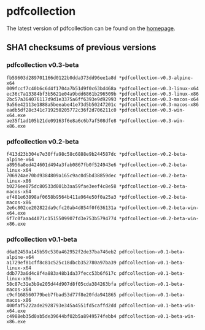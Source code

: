 # pdfcollection
The latest version of pdfcollection can be found on the [homepage](/pdfcollection).

## SHA1 checksums of previous versions

### pdfcollection v0.3-beta
    fb59603d289701166d0122b0dda373dd96ee1a8d *pdfcollection-v0.3-alpine-x64
    009fccf7c40b6c6d4f1704a7b51d9f0c63bd468a *pdfcollection-v0.3-linux-x64
    ec36c7a13384bf3b5621e04a9bdd6861b296509b *pdfcollection-v0.3-linux-x86
    2bc57a364076117d9d1e3375a6ff6393e9d92993 *pdfcollection-v0.3-macos-x64
    9a56e42113e1888a5beeabe41e73d5b50247201c *pdfcollection-v0.3-macos-x86
    eadb5df28c341c719250205772c36f2d706211c0 *pdfcollection-v0.3-win-x64.exe
    ae35f1ad105b21de09163f6e8a6c6b7af508dfe8 *pdfcollection-v0.3-win-x86.exe

### pdfcollection v0.2-beta
    f413d23b304e7e30ffa98c58c6888e9b244587dc *pdfcollection-v0.2-beta-alpine-x64
    a8956a8ed424601d494a3fab0867fb0f524943e6 *pdfcollection-v0.2-beta-linux-x64
    706924ae70bd9384809a165c9ac0d5bd38859dec *pdfcollection-v0.2-beta-linux-x86
    b0276ee075dc80533d001b3aa59fae3eef4c8e58 *pdfcollection-v0.2-beta-macos-x64
    ef481e63898af0658b9564b411a964e50f0a25a3 *pdfcollection-v0.2-beta-macos-x86
    2e6c802ce202822da9cfc20ab4d854f0f636131a *pdfcollection-v0.2-beta-win-x64.exe
    6f7c0faaa44071c1515509907fd3e753b5794774 *pdfcollection-v0.2-beta-win-x86.exe

### pdfcollection v0.1-beta
    d6a82459a145b59c530a462952f2de37ba746eb2 pdfcollection-v0.1-beta-alpine-x64
    a1729ef81cff8c81c525c18dbcb352780a97ba39 pdfcollection-v0.1-beta-linux-x64
    ddb773a6d4c8f4a883a48b1da37fecc53b6f617c pdfcollection-v0.1-beta-linux-x86
    58c87c31e3b9e205d44d907d8f05cda384263bfa pdfcollection-v0.1-beta-macos-x64
    c9cf168560779beb7fbad53d77f8e20fda941865 pdfcollection-v0.1-beta-macos-x86
    400faf5222ade2928793e345a4551fd5caffd2dd pdfcollection-v0.1-beta-win-x64.exe
    c4988eb35d0ab5de39644bf02b5a8949574febb4 pdfcollection-v0.1-beta-win-x86.exe
